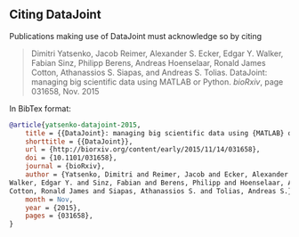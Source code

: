 ## Citing DataJoint

Publications making use of DataJoint must acknowledge so by citing

> Dimitri Yatsenko, Jacob Reimer, Alexander S. Ecker, Edgar Y. Walker, Fabian Sinz, Philipp Berens, Andreas Hoenselaar, Ronald James Cotton, Athanassios S. Siapas, and Andreas S. Tolias. DataJoint: managing big scientific data using MATLAB or Python. *bioRxiv*, page 031658, Nov. 2015

In BibTex format:
```bibtex
@article{yatsenko-datajoint-2015,
    title = {{DataJoint}: managing big scientific data using {MATLAB} or {Python}},
    shorttitle = {{DataJoint}},
    url = {http://biorxiv.org/content/early/2015/11/14/031658},
    doi = {10.1101/031658},
    journal = {bioRxiv},
    author = {Yatsenko, Dimitri and Reimer, Jacob and Ecker, Alexander S. and 
Walker, Edgar Y. and Sinz, Fabian and Berens, Philipp and Hoenselaar, Andreas and 
Cotton, Ronald James and Siapas, Athanassios S. and Tolias, Andreas S.},
    month = Nov,
    year = {2015},
    pages = {031658},
}
```
